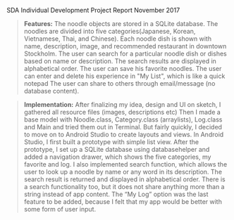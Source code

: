 SDA Individual Development Project Report
November 2017

>**Features:**
The noodle objects are stored in a SQLite database.
The noodles are divided into five categories(Japanese, Korean, Vietnamese, Thai, and Chinese).
Each noodle dish is shown with name, description, image, and recommended restaurant in downtown Stockholm.
The user can search for a particular noodle dish or dishes based on name or description. The search results are displayed in alphabetical order.
The user can save his favorite noodles.
The user can enter and delete his experience in "My List", which is like a quick notepad
The user can share to others through email/message (no database content).

>**Implementation:**
After finalizing my idea, design and UI on sketch, I gathered all resource files (images, descriptions etc)
Then I made a base model with Noodle.class, Category.class (arraylists), Log.class and Main and tried them out in Terminal. But fairly quickly, I decided to move on to Android Studio to create layouts and views.
In Android Studio, I first built a prototype with simple list view.
After the prototype, I set up a SQLite database using databasehelper and added a navigation drawer, which shows the five categories, my favorite and log. I also implemented search function, which allows the user to look up a noodle by name or any word in its description. The search result is returned and displayed in alphabetical order. There is a search functionality too, but it does not share anything more than a string instead of app content. The “My Log” option was the last feature to be added, because I felt that my app would be better with some form of user input.
